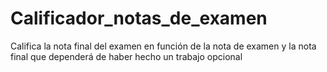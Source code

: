 # Calificador_notas_de_examen
Califica la nota final del examen en función de la nota de examen y la nota final que dependerá de haber hecho un trabajo opcional
